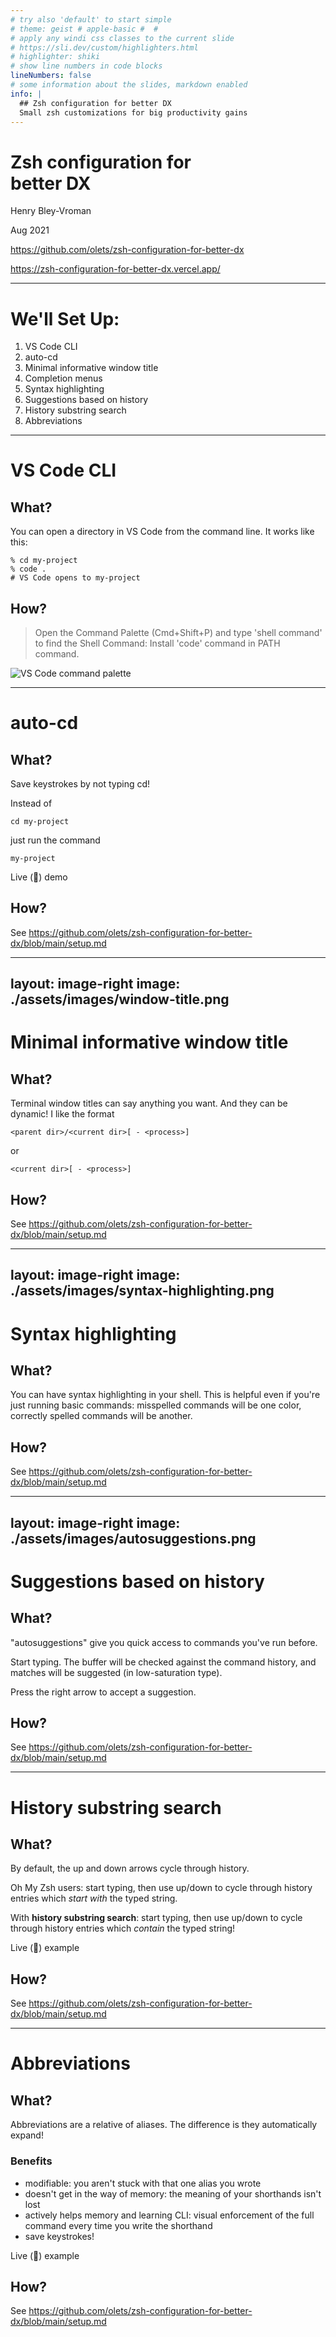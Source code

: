 ```yaml
---
# try also 'default' to start simple
# theme: geist # apple-basic #  # 
# apply any windi css classes to the current slide
# https://sli.dev/custom/highlighters.html
# highlighter: shiki
# show line numbers in code blocks
lineNumbers: false
# some information about the slides, markdown enabled
info: |
  ## Zsh configuration for better DX
  Small zsh customizations for big productivity gains
---
```


<style>
  .slidev-layout h2 {
    @apply my-4;
  }
</style>

# Zsh configuration for <br> better DX

Henry Bley-Vroman

Aug 2021

https://github.com/olets/zsh-configuration-for-better-dx

https://zsh-configuration-for-better-dx.vercel.app/

---

# We'll Set Up:

1. VS Code CLI
1. auto-<span class="rounded bg-gray-200 px-2">cd</span>
1. Minimal informative window title
1. Completion menus
1. Syntax highlighting
1. Suggestions based on history
1. History substring search
1. Abbreviations

---

# VS Code CLI

## What?

You can open a directory in VS Code from the command line. It works like this:

```shell
% cd my-project
% code .
# VS Code opens to my-project
```


## How?

> Open the Command Palette (<span class="rounded bg-gray-200 px-2">Cmd+Shift+P</span>) and type 'shell command' to find the Shell Command: Install 'code' command in PATH command.

![VS Code command palette](https://code.visualstudio.com/assets/docs/setup/mac/shell-command.png)

---

# auto-<span class="rounded bg-gray-200 px-2">cd</span>

## What?

Save keystrokes by not typing <span class="rounded bg-gray-200 px-2">cd</span>!

Instead of

```shell
cd my-project
```

just run the command

```shell
my-project
```

Live (😬) demo

## How?

See https://github.com/olets/zsh-configuration-for-better-dx/blob/main/setup.md

---
layout: image-right
image: ./assets/images/window-title.png
---

# Minimal informative window title

## What?

Terminal window titles can say anything you want. And they can be dynamic! I like the format

```shell
<parent dir>/<current dir>[ - <process>]
```

or

```shell
<current dir>[ - <process>]
```

## How?

See https://github.com/olets/zsh-configuration-for-better-dx/blob/main/setup.md


---
layout: image-right
image: ./assets/images/syntax-highlighting.png
---


# Syntax highlighting

## What?

You can have syntax highlighting in your shell.
This is helpful even if you're just running basic commands:
misspelled commands will be one color,
correctly spelled commands will be another.

## How?

See https://github.com/olets/zsh-configuration-for-better-dx/blob/main/setup.md


---
layout: image-right
image: ./assets/images/autosuggestions.png
---

# Suggestions based on history

## What?

"autosuggestions" give you quick access to commands you've run before.

Start typing. The buffer will be checked against the command history, and matches will be suggested (in low-saturation type).

Press the right arrow to accept a suggestion.

## How?

See https://github.com/olets/zsh-configuration-for-better-dx/blob/main/setup.md

---

# History substring search

## What?

By default, the up and down arrows cycle through history.

Oh My Zsh users: start typing,
then use up/down to cycle through history entries which _start with_ the typed string.

With **history substring search**: start typing,
then use up/down to cycle through history entries which _contain_ the typed string!

Live (😬) example

## How?

See https://github.com/olets/zsh-configuration-for-better-dx/blob/main/setup.md

---

# Abbreviations

## What?

Abbreviations are a relative of aliases.
The difference is they automatically expand!

### Benefits

- modifiable: you aren't stuck with that one alias you wrote
- doesn't get in the way of memory: the meaning of your shorthands isn't lost
- actively helps memory and learning CLI: visual enforcement of the full command every time you write the shorthand
- save keystrokes!

Live (😬) example

## How?

See https://github.com/olets/zsh-configuration-for-better-dx/blob/main/setup.md
